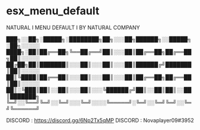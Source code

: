 # esx_menu_default
NATURAL I MENU DEFAULT I BY NATURAL COMPANY 

███╗░░██╗░█████╗░████████╗██╗░░░██╗██████╗░░█████╗░██╗░░░░░  
████╗░██║██╔══██╗╚══██╔══╝██║░░░██║██╔══██╗██╔══██╗██║░░░░░  
██╔██╗██║███████║░░░██║░░░██║░░░██║██████╔╝███████║██║░░░░░  
██║╚████║██╔══██║░░░██║░░░██║░░░██║██╔══██╗██╔══██║██║░░░░░  
██║░╚███║██║░░██║░░░██║░░░╚██████╔╝██║░░██║██║░░██║███████╗  
╚═╝░░╚══╝╚═╝░░╚═╝░░░╚═╝░░░░╚═════╝░╚═╝░░╚═╝╚═╝░░╚═╝╚══════╝  

DISCORD : https://discord.gg/6Np2Tx5qMP
DISCORD : Novaplayer09#3952
